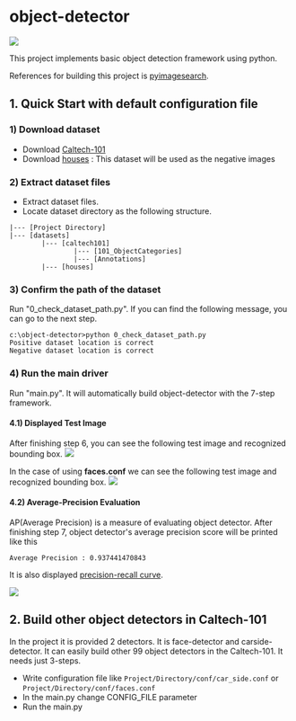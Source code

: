 
# object-detector

<img src="examples/op.gif">

This project implements basic object detection framework using python.

References for building this project is [pyimagesearch](https://gurus.pyimagesearch.com/).

## 1. Quick Start with default configuration file

### 1) Download dataset

* Download [Caltech-101](http://www.vision.caltech.edu/Image_Datasets/Caltech101/101_ObjectCategories.tar.gz)
* Download [houses](http://www.robots.ox.ac.uk/~vgg/data/houses/houses.tar) : This dataset will be used as the negative images

### 2) Extract dataset files

* Extract dataset files.
* Locate dataset directory as the following structure.

```
|--- [Project Directory]
|--- [datasets]
        |--- [caltech101]
                |--- [101_ObjectCategories]
                |--- [Annotations]
        |--- [houses]
```

### 3) Confirm the path of the dataset

Run "0_check_dataset_path.py". If you can find the following message, you can go to the next step.

```
c:\object-detector>python 0_check_dataset_path.py
Positive dataset location is correct
Negative dataset location is correct
```


### 4) Run the main driver

Run "main.py". It will automatically build object-detector with the 7-step framework.

#### 4.1) Displayed Test Image

After finishing step 6, you can see the following test image and recognized bounding box.
<img src="examples/car_side.png"> 

In the case of using **faces.conf** we can see the following test image and recognized bounding box.
<img src="examples/faces.png">

#### 4.2) Average-Precision Evaluation

AP(Average Precision) is a measure of evaluating object detector. After finishing step 7, object detector's average precision score will be printed like this

```
Average Precision : 0.937441470843
```

It is also displayed [precision-recall curve](https://en.wikipedia.org/wiki/Precision_and_recall).

<img src="examples/precision-recall.png">

## 2. Build other object detectors in Caltech-101

In the project it is provided 2 detectors. It is face-detector and carside-detector. It can easily build other 99 object detectors in the Caltech-101. It needs just 3-steps.

* Write configuration file like ```Project/Directory/conf/car_side.conf``` or ```Project/Directory/conf/faces.conf```
* In the main.py change CONFIG_FILE parameter
* Run the main.py
